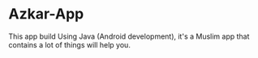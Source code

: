 # Azkar-App
This app build Using Java (Android development), it's a Muslim app that contains a lot of things will help you.
